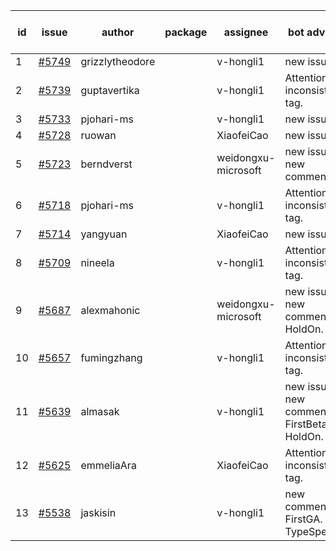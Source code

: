 | id | issue | author | package | assignee | bot advice | created date of issue | target release date | date from target |
| ------ | ------ | ------ | ------ | ------ | ------ | ------ | ------ | :-----: |
| 1 | [#5749](https://github.com/Azure/sdk-release-request/issues/5749) | grizzlytheodore |  | v-hongli1 | new issue. | 11-25 | 12-27 |  |
| 2 | [#5739](https://github.com/Azure/sdk-release-request/issues/5739) | guptavertika |  | v-hongli1 | Attention to inconsistent tag. | 11-20 | 12-26 |  |
| 3 | [#5733](https://github.com/Azure/sdk-release-request/issues/5733) | pjohari-ms |  | v-hongli1 | new issue. | 11-18 | 12-27 |  |
| 4 | [#5728](https://github.com/Azure/sdk-release-request/issues/5728) | ruowan |  | XiaofeiCao | new issue. | 11-15 | 12-26 |  |
| 5 | [#5723](https://github.com/Azure/sdk-release-request/issues/5723) | berndverst |  | weidongxu-microsoft | new issue. new comment. | 11-15 | 12-27 |  |
| 6 | [#5718](https://github.com/Azure/sdk-release-request/issues/5718) | pjohari-ms |  | v-hongli1 | Attention to inconsistent tag. | 11-13 | 12-27 |  |
| 7 | [#5714](https://github.com/Azure/sdk-release-request/issues/5714) | yangyuan |  | XiaofeiCao | new issue. | 11-11 | 12-27 |  |
| 8 | [#5709](https://github.com/Azure/sdk-release-request/issues/5709) | nineela |  | v-hongli1 | Attention to inconsistent tag. | 11-11 | 11-22 |  |
| 9 | [#5687](https://github.com/Azure/sdk-release-request/issues/5687) | alexmahonic |  | weidongxu-microsoft | new issue. new comment. HoldOn. | 11-05 | 11-22 |  |
| 10 | [#5657](https://github.com/Azure/sdk-release-request/issues/5657) | fumingzhang |  | v-hongli1 | Attention to inconsistent tag. | 10-30 | 11-21 |  |
| 11 | [#5639](https://github.com/Azure/sdk-release-request/issues/5639) | almasak |  | v-hongli1 | new issue. new comment. FirstBeta. HoldOn. | 10-23 | 12-03 |  |
| 12 | [#5625](https://github.com/Azure/sdk-release-request/issues/5625) | emmeliaAra |  | XiaofeiCao | Attention to inconsistent tag. | 10-22 | 11-22 |  |
| 13 | [#5538](https://github.com/Azure/sdk-release-request/issues/5538) | jaskisin |  | v-hongli1 | new comment. FirstGA. TypeSpec. | 09-27 | 01-24 |  |
